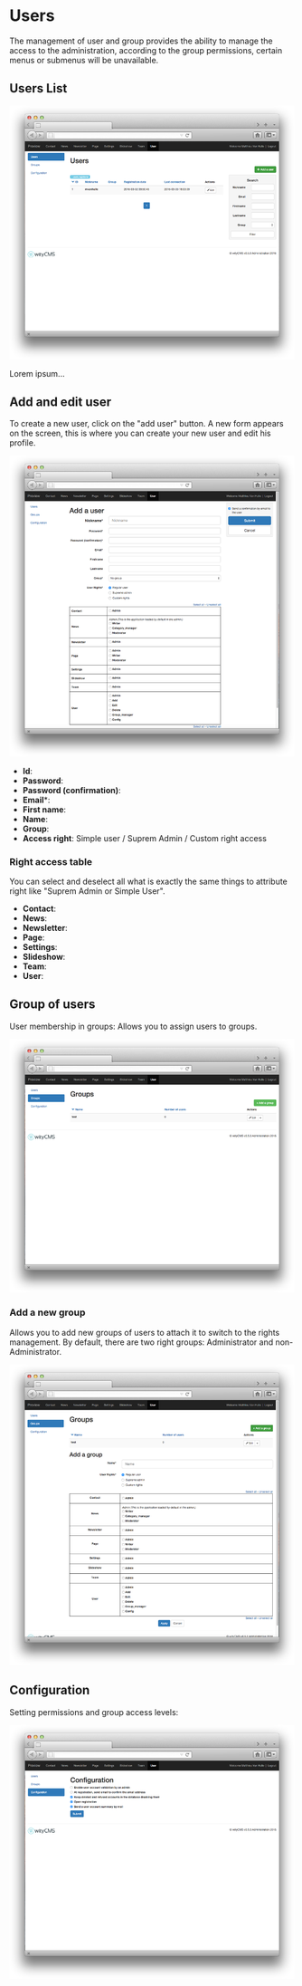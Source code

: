 # Users

The management of user and group provides the ability to manage the access to the administration, according to the group permissions, certain menus or submenus will be unavailable.

## Users List

![](user-01.png)

Lorem ipsum...

## Add and edit user

To create a new user, click on the "add user" button. A new form appears on the screen, this is where you can create your new user and edit his profile.

![](user-02.png)

*  **Id**: 
*  **Password**: 
*  **Password (confirmation)**:
*  **Email***:
*  **First name**:
*  **Name**:
*  **Group**:
*  **Access right**: Simple user / Suprem Admin / Custom right access

### Right access table

You can select and deselect all what is exactly the same things to attribute right like "Suprem Admin or Simple User".

* **Contact**:
* **News**:
* **Newsletter**:
* **Page**:
* **Settings**:
* **Slideshow**:
* **Team**:
* **User**:

## Group of users

User membership in groups: Allows you to assign users to groups.

![](user-03.png)

### Add a new group

Allows you to add new groups of users to attach it to switch to the rights management. By default, there are two right groups: Administrator and non-Administrator.

![](user-04.png)

## Configuration

Setting permissions and group access levels:

![](user-05.png)




